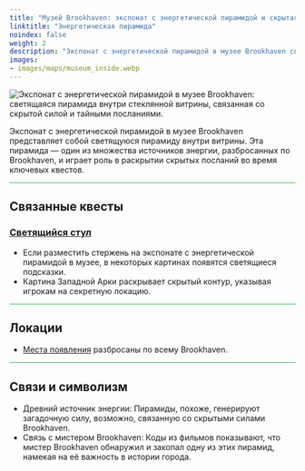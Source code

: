 ```yaml
---
title: "Музей Brookhaven: экспонат с энергетической пирамидой и скрытая сила"
linktitle: "Энергетическая пирамида"
noindex: false
weight: 2
description: "Экспонат с энергетической пирамидой в музее Brookhaven связан с таинственными источниками силы, скрытыми посланиями и ключевыми квестами, раскрывающими секреты города."
images: 
- images/maps/museum_inside.webp
---
```


![Экспонат с энергетической пирамидой в музее Brookhaven: светящаяся пирамида внутри стеклянной витрины, связанная со скрытой силой и тайными посланиями.](/images/bh/museum_energy_pyramid.webp?height=200px)

Экспонат с энергетической пирамидой в музее Brookhaven представляет собой светящуюся пирамиду внутри витрины. Эта пирамида — один из множества источников энергии, разбросанных по Brookhaven, и играет роль в раскрытии скрытых посланий во время ключевых квестов.

<hr style="background-color: #28b44c" size=8>

## Связанные квесты
### [Светящийся стул](/lore/quests/glowing_chair/)
- Если разместить стержень на экспонате с энергетической пирамидой в музее, в некоторых картинах появятся светящиеся подсказки.
- Картина Западной Арки раскрывает скрытый контур, указывая игрокам на секретную локацию.

<hr style="background-color: #28b44c" size=8>

## Локации
- [Места появления](/casebook/energy_pyramids/#известные-местоположения) разбросаны по всему Brookhaven.

<hr style="background-color: #28b44c" size=8>

## Связи и символизм
- Древний источник энергии: Пирамиды, похоже, генерируют загадочную силу, возможно, связанную со скрытыми силами Brookhaven.
- Связь с мистером Brookhaven: Коды из фильмов показывают, что мистер Brookhaven обнаружил и закопал одну из этих пирамид, намекая на её важность в истории города.
